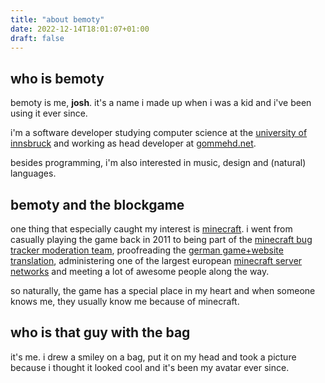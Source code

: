 ```yaml
---
title: "about bemoty"
date: 2022-12-14T18:01:07+01:00
draft: false
---
```


## who is bemoty

bemoty is me, **josh**. it's a name i made up when i was a kid and i've been using it ever since.

i'm a software developer studying computer science at the [university of innsbruck](https://uibk.ac.at/) and working as head developer at [gommehd.net](https://gommehd.net/).

besides programming, i'm also interested in music, design and (natural) languages.

## bemoty and the blockgame

one thing that especially caught my interest is [minecraft](https://minecraft.net). i went from casually playing the game back in 2011 to being part of the [minecraft bug tracker moderation team](https://minecraft.fandom.com/wiki/Bug_tracker), proofreading the [german game+website translation](https://crowdin.com/project/minecraft), administering one of the largest european [minecraft server networks](https://de.wikipedia.org/wiki/GommeHD.net) and meeting a lot of awesome people along the way.

so naturally, the game has a special place in my heart and when someone knows me, they usually know me because of minecraft.

## who is that guy with the bag

it's me. i drew a smiley on a bag, put it on my head and took a picture because i thought it looked cool and it's been my avatar ever since.